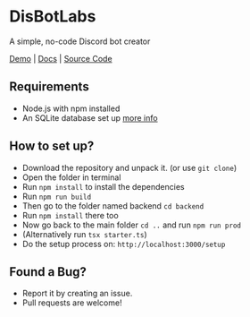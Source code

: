 # DisBotLabs
A simple, no-code Discord bot creator

[Demo](https://dbldemo.afonyanet.hu) | [Docs](https://dbl.afonyanet.hu) | [Source Code](https://github.com/afonya2/DisBotLab)

## Requirements
- Node.js with npm installed
- An SQLite database set up [more info](https://dbl.afonyanet.hu/docs/database)

## How to set up?
- Download the repository and unpack it. (or use `git clone`)
- Open the folder in terminal
- Run `npm install` to install the dependencies
- Run `npm run build`
- Then go to the folder named backend `cd backend`
- Run `npm install` there too
- Now go back to the main folder `cd ..` and run `npm run prod`
- (Alternatively run `tsx starter.ts`)
- Do the setup process on: `http://localhost:3000/setup`

## Found a Bug?
- Report it by creating an issue.
- Pull requests are welcome!